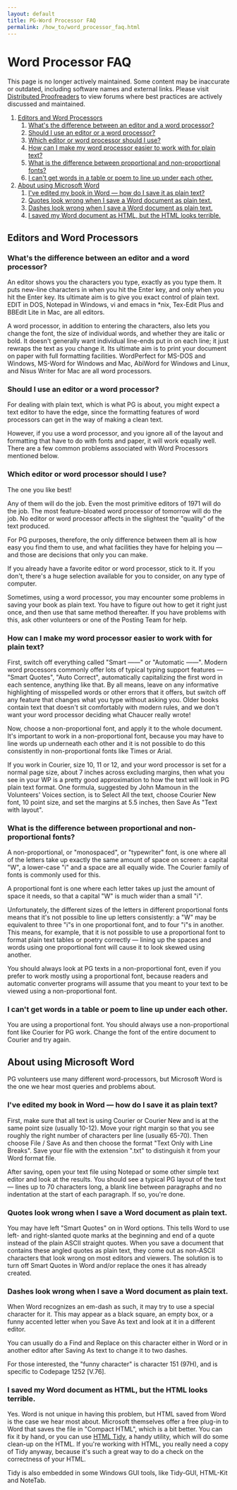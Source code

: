 ```yaml
---
layout: default
title: PG-Word Processor FAQ
permalink: /how_to/word_processor_faq.html
---
```


# Word Processor FAQ
This page is no longer actively maintained. Some content may be inaccurate or outdated, including software names and external links. Please visit [Distributed Proofreaders](https://www.pgdp.net/c/) to view forums where best practices are actively discussed and maintained. 
<div class="contents">
<ol>
<li><a href="#editors-and-word-processors">Editors and Word Processors</a>
<ol class="inner_1">
<li><a href="#whats-the-difference-between-an-editor-and-a-word-processor">What's the difference between an editor and a word processor?</a></li>
<li><a href="#should-i-use-an-editor-or-a-word-processor">Should I use an editor or a word processor?</a></li>
<li><a href="#which-editor-or-word-processor-should-i-use">Which editor or word processor should I use?</a></li>
<li><a href="#how-can-i-make-my-word-processor-easier-to-work-with-for-plain-text">How can I make my word processor easier to work with for plain text?</a></li>
<li><a href="#what-is-the-difference-between-proportional-and-non-proportional-fonts">What is the difference between proportional and non-proportional fonts?</a></li>
<li><a href="#i-cant-get-words-in-a-table-or-poem-to-line-up-under-each-other">I can't get words in a table or poem to line up under each other.</a></li>
</ol>
</li>
<li><a href="#about-using-microsoft-word">About using Microsoft Word</a>
<ol class="inner_1">
<li><a href="#ive-edited-my-book-in-word--how-do-i-save-it-as-plain-text">I've edited my book in Word &#8212; how do I save it as plain text?</a></li>
<li><a href="#quotes-look-wrong-when-i-save-a-word-document-as-plain-text">Quotes look wrong when I save a Word document as plain text.</a></li>
<li><a href="#dashes-look-wrong-when-i-save-a-word-document-as-plain-text">Dashes look wrong when I save a Word document as plain text.</a></li>
<li><a href="#i-saved-my-word-document-as-html-but-the-html-looks-terrible">I saved my Word document as HTML, but the HTML looks terrible.</a></li>
</ol>
</li>
</ol>
</div>

## Editors and Word Processors
### What's the difference between an editor and a word processor?
An editor shows you the characters you type, exactly as you type them. It puts new-line characters in when you hit the Enter key, and only when you hit the Enter key. Its ultimate aim is to give you exact control of plain text. EDIT in DOS, Notepad in Windows, vi and emacs in *nix, Tex-Edit Plus and BBEdit Lite in Mac, are all editors.

A word processor, in addition to entering the characters, also lets you change the font, the size of individual words, and whether they are italic or bold. It doesn't generally want individual line-ends put in on each line; it just rewraps the text as you change it. Its ultimate aim is to print your document on paper with full formatting facilities. WordPerfect for MS-DOS and Windows, MS-Word for Windows and Mac, AbiWord for Windows and Linux, and Nisus Writer for Mac are all word processors. 

### Should I use an editor or a word processor?
For dealing with plain text, which is what PG is about, you might expect a text editor to have the edge, since the formatting features of word processors can get in the way of making a clean text.

However, if you use a word processor, and you ignore all of the layout and formatting that have to do with fonts and paper, it will work equally well. There are a few common problems associated with Word Processors mentioned below. 

### Which editor or word processor should I use?
The one you like best!

Any of them will do the job. Even the most primitive editors of 1971 will do the job. The most feature-bloated word processor of tomorrow will do the job. No editor or word processor affects in the slightest the "quality" of the text produced.

For PG purposes, therefore, the only difference between them all is how easy you find them to use, and what facilities they have for helping you — and those are decisions that only you can make.

If you already have a favorite editor or word processor, stick to it. If you don't, there's a huge selection available for you to consider, on any type of computer.

Sometimes, using a word processor, you may encounter some problems in saving your book as plain text. You have to figure out how to get it right just once, and then use that same method thereafter. If you have problems with this, ask other volunteers or one of the Posting Team for help. 

### How can I make my word processor easier to work with for plain text?
First, switch off everything called "Smart ——" or "Automatic ——". Modern word processors commonly offer lots of typical typing support features — "Smart Quotes", "Auto Correct", automatically capitalizing the first word in each sentence, anything like that. By all means, leave on any informative highlighting of misspelled words or other errors that it offers, but switch off any feature that changes what you type without asking you. Older books contain text that doesn't sit comfortably with modern rules, and we don't want your word processor deciding what Chaucer really wrote!

Now, choose a non-proportional font, and apply it to the whole document. It's important to work in a non-proportional font, because you may have to line words up underneath each other and it is not possible to do this consistently in non-proportional fonts like Times or Arial.

If you work in Courier, size 10, 11 or 12, and your word processor is set for a normal page size, about 7 inches across excluding margins, then what you see in your WP is a pretty good approximation to how the text will look in PG plain text format. One formula, suggested by John Mamoun in the Volunteers' Voices section, is to Select All the text, choose Courier New font, 10 point size, and set the margins at 5.5 inches, then Save As "Text with layout". 

### What is the difference between proportional and non-proportional fonts?
A non-proportional, or "monospaced", or "typewriter" font, is one where all of the letters take up exactly the same amount of space on screen: a capital "W", a lower-case "i" and a space are all equally wide. The Courier family of fonts is commonly used for this.

A proportional font is one where each letter takes up just the amount of space it needs, so that a capital "W" is much wider than a small "i".

Unfortunately, the different sizes of the letters in different proportional fonts means that it's not possible to line up letters consistently: a "W" may be equivalent to three "i"s in one proportional font, and to four "i"s in another. This means, for example, that it is not possible to use a proportional font to format plain text tables or poetry correctly — lining up the spaces and words using one proportional font will cause it to look skewed using another.

You should always look at PG texts in a non-proportional font, even if you prefer to work mostly using a proportional font, because readers and automatic converter programs will assume that you meant to your text to be viewed using a non-proportional font. 

### I can't get words in a table or poem to line up under each other.
You are using a proportional font. You should always use a non-proportional font like Courier for PG work. Change the font of the entire document to Courier and try again. 

## About using Microsoft Word
PG volunteers use many different word-processors, but Microsoft Word is the one we hear most queries and problems about.
### I've edited my book in Word — how do I save it as plain text?
First, make sure that all text is using Courier or Courier New and is at the same point size (usually 10-12). Move your right margin so that you see roughly the right number of characters per line (usually 65-70). Then choose File / Save As and then choose the format "Text Only with Line Breaks". Save your file with the extension ".txt" to distinguish it from your Word format file.

After saving, open your text file using Notepad or some other simple text editor and look at the results. You should see a typical PG layout of the text — lines up to 70 characters long, a blank line between paragraphs and no indentation at the start of each paragraph. If so, you're done. 

### Quotes look wrong when I save a Word document as plain text.
You may have left "Smart Quotes" on in Word options. This tells Word to use left- and right-slanted quote marks at the beginning and end of a quote instead of the plain ASCII straight quotes. When you save a document that contains these angled quotes as plain text, they come out as non-ASCII characters that look wrong on most editors and viewers. The solution is to turn off Smart Quotes in Word and/or replace the ones it has already created.

### Dashes look wrong when I save a Word document as plain text.
When Word recognizes an em-dash as such, it may try to use a special character for it. This may appear as a black square, an empty box, or a funny accented letter when you Save As text and look at it in a different editor.

You can usually do a Find and Replace on this character either in Word or in another editor after Saving As text to change it to two dashes.

For those interested, the "funny character" is character 151 (97H), and is specific to Codepage 1252 [V.76]. 

### I saved my Word document as HTML, but the HTML looks terrible.
Yes. Word is not unique in having this problem, but HTML saved from Word is the case we hear most about. Microsoft themselves offer a free plug-in to Word that saves the file in "Compact HTML", which is a bit better. You can fix it by hand, or you can use [HTML Tidy](http://tidy.sourceforge.net/), a handy utility, which will do some clean-up on the HTML. If you're working with HTML, you really need a copy of Tidy anyway, because it's such a great way to do a check on the correctness of your HTML.

Tidy is also embedded in some Windows GUI tools, like Tidy-GUI, HTML-Kit and NoteTab. 
